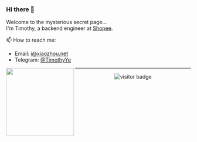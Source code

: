 ### Hi there 👋

Welcome to the mysterious secret page...  
I'm Timothy, a backend engineer at [Shopee](https://www.seagroup.com/products/shopee).

📫 How to reach me:
* Email: i@xiaozhou.net
* Telegram: [@TimothyYe](https://t.me/timothyye)

<div>
  <img height="185" align="left" src="https://github-readme-stats.vercel.app/api?username=timothyye&count_private=true&include_all_commits=true&theme=dracula" />
</div>

<hr>
<p  align="center">
<img src="https://visitor-badge.laobi.icu/badge?page_id=timothyye.timothyye" alt="visitor badge"/>  
</p>
